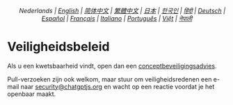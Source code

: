 <div align="center">
<h6> 
<a href="../"><img height=15 style="margin: 0 3px -2px" src="https://raw.githubusercontent.com/kudoai/chatgpt.js/6fa1659feadaf70853996dc7d7f6e1ab5a1e6301/media/images/icons/earth-americas.svg"></a>
Nederlands |
<a href="../SECURITY.md">English</a> |
<a href="../zh-cn/SECURITY.md">简体中文</a> |
<a href="../zh-tw/SECURITY.md">繁體中文</a> |
<a href="../ja/SECURITY.md">日本</a> |
<a href="../ko/SECURITY.md">한국인</a> |
<a href="../hi/SECURITY.md">हिंदी</a> |
<a href="../de/SECURITY.md">Deutsch</a> |
<a href="../es/SECURITY.md">Español</a> |
<a href="../fr/SECURITY.md">Français</a> |
<a href="../it/SECURITY.md">Italiano</a> |
<a href="../pt/SECURITY.md">Português</a> |
<a href="../vi/SECURITY.md">Việt</a> |
<a href="../ne/SECURITY.md">नेपाली</a>
</h6>
</div>

# Veiligheidsbeleid

Als u een kwetsbaarheid vindt, open dan een [conceptbeveiligingsadvies](https://github.com/kudoai/chatgpt.js/security/advisories/new).

Pull-verzoeken zijn ook welkom, maar stuur om veiligheidsredenen een e-mail naar security@chatgptjs.org en wacht op een reactie voordat je het openbaar maakt.
